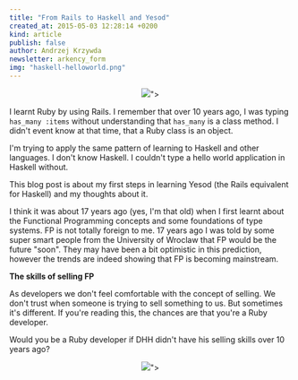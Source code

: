 ```yaml
---
title: "From Rails to Haskell and Yesod"
created_at: 2015-05-03 12:28:14 +0200
kind: article
publish: false
author: Andrzej Krzywda
newsletter: arkency_form
img: "haskell-helloworld.png"
---
```


<p>
	<figure align="center">
		<img src="<%= src_fit("haskell-helloworld.png") %>">
	</figure>
</p>

I learnt Ruby by using Rails. I remember that over 10 years ago, I was typing `has_many :items` without understanding that `has_many` is a class method. I didn't event know at that time, that a Ruby class is an object.

I'm trying to apply the same pattern of learning to Haskell and other languages. I don't know Haskell. I couldn't type a hello world application in Haskell without. 

This blog post is about my first steps in learning Yesod (the Rails equivalent for Haskell) and my thoughts about it.

<!-- more -->

I think it was about 17 years ago (yes, I'm that old) when I first learnt about the Functional Programming concepts and some foundations of type systems. FP is not totally foreign to me. 17 years ago I was told by some super smart people from the University of Wroclaw that FP would be the future "soon". They may have been a bit optimistic in this prediction, however the trends are indeed showing that FP is becoming mainstream.

**The skills of selling FP**

As developers we don't feel comfortable with the concept of selling. We don't trust when someone is trying to sell something to us. But sometimes it's different. 
If you're reading this, the chances are that you're a Ruby developer. 

Would you be a Ruby developer if DHH didn't have his selling skills over 10 years ago?

<p>
	<figure align="center">
		<img src="<%= src_fit("haskell-typesafe-urls.png") %>">
	</figure>
</p>

